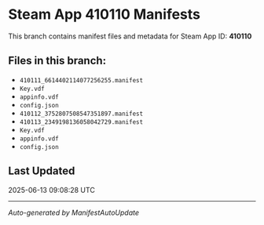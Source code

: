 # Steam App 410110 Manifests

This branch contains manifest files and metadata for Steam App ID: **410110**

## Files in this branch:
- `410111_6614402114077256255.manifest`
- `Key.vdf`
- `appinfo.vdf`
- `config.json`
- `410112_3752807508547351897.manifest`
- `410113_2349198136058042729.manifest`
- `Key.vdf`
- `appinfo.vdf`
- `config.json`

## Last Updated
2025-06-13 09:08:28 UTC

---
*Auto-generated by ManifestAutoUpdate*
